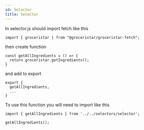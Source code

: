 ```yaml
---
id: Selector
title: Selector
---
```


In selector.js should import fetch like this
```
import { groceristar } from "@groceristar/groceristar-fetch";
```
then create function
```
const getAllIngredients = () => {
  return groceristar.getIngredients();
}
```
and add to export
```
export {
  getAllIngredients,
  ...
}
```
To use this function you will need to import like this
```
import { getAllIngredients } from '../../selectors/selector';

getAllIngredients();
```
